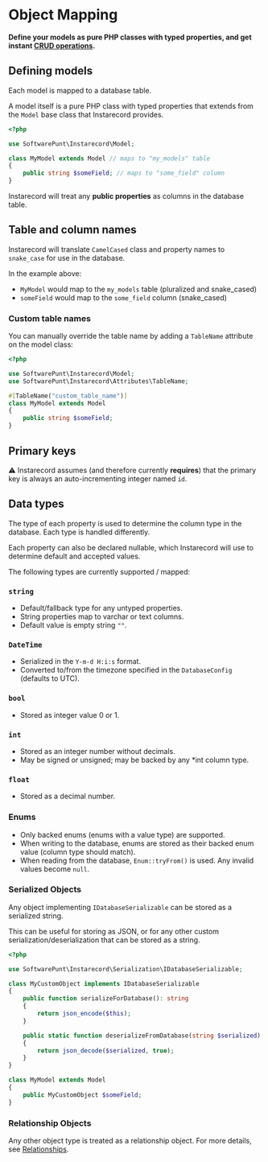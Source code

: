 # Object Mapping
**Define your models as pure PHP classes with typed properties, and get instant [CRUD operations](./CRUD.md).**

## Defining models
Each model is mapped to a database table.

A model itself is a pure PHP class with typed properties that extends from the `Model` base class that Instarecord provides.

```php
<?php

use SoftwarePunt\Instarecord\Model;

class MyModel extends Model // maps to "my_models" table
{
    public string $someField; // maps to "some_field" column
}
```

Instarecord will treat any **public properties** as columns in the database table.

## Table and column names
Instarecord will translate `CamelCased` class and property names to `snake_case` for use in the database.

In the example above:
 - `MyModel` would map to the `my_models` table (pluralized and snake_cased)
 - `someField` would map to the `some_field` column (snake_cased)

### Custom table names
You can manually override the table name by adding a `TableName` attribute on the model class:

```php
<?php

use SoftwarePunt\Instarecord\Model;
use SoftwarePunt\Instarecord\Attributes\TableName;

#[TableName("custom_table_name")]
class MyModel extends Model
{
    public string $someField;
}
```

## Primary keys
⚠️ Instarecord assumes (and therefore currently **requires**) that the primary key is always an auto-incrementing integer named `id`.

## Data types
The type of each property is used to determine the column type in the database. Each type is handled differently.

Each property can also be declared nullable, which Instarecord will use to determine default and accepted values.

The following types are currently supported / mapped:

### `string`
- Default/fallback type for any untyped properties.
- String properties map to varchar or text columns.
- Default value is empty string `""`.

### `DateTime`
- Serialized in the `Y-m-d H:i:s` format. 
- Converted to/from the timezone specified in the `DatabaseConfig` (defaults to UTC). 

### `bool`
- Stored as integer value 0 or 1. 

### `int`
- Stored as an integer number without decimals.
- May be signed or unsigned; may be backed by any *int column type.

### `float`
- Stored as a decimal number.

### Enums
- Only backed enums (enums with a value type) are supported.
- When writing to the database, enums are stored as their backed enum value (column type should match).
- When reading from the database, `Enum::tryFrom()` is used. Any invalid values become `null`.

### Serialized Objects
Any object implementing `IDatabaseSerializable` can be stored as a serialized string.

This can be useful for storing as JSON, or for any other custom serialization/deserialization that can be stored as a string.

```php
<?php

use SoftwarePunt\Instarecord\Serialization\IDatabaseSerializable;

class MyCustomObject implements IDatabaseSerializable
{
    public function serializeForDatabase(): string
    {
        return json_encode($this);
    }

    public static function deserializeFromDatabase(string $serialized): self
    {
        return json_decode($serialized, true);
    }
}

class MyModel extends Model
{
    public MyCustomObject $someField;
}
```

### Relationship Objects
Any other object type is treated as a relationship object. For more details, see [Relationships](./Relationships.md).


